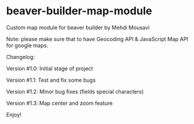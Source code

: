 # beaver-builder-map-module
Custom map module for beaver builder
by Mehdi Mousavi

Note: please make sure that to have Geocoding API & JavaScript Map API for google maps.

Changelog:

Version #1.0:
Initial stage of project

Version #1.1:
Test and fix some bugs

Version #1.2:
Minor bug fixes (fields special characters)

Version #1.3:
Map center and zoom feature

Enjoy!
